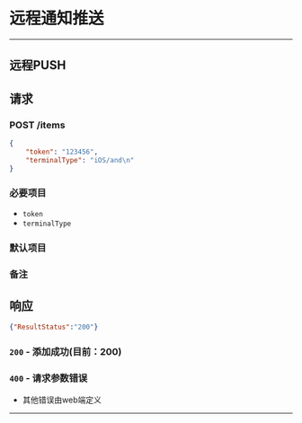 # 远程通知推送
***

## 远程PUSH
## 请求
### POST /items
```json
{
    "token": "123456",
    "terminalType": "iOS/and\n"
}
```
### 必要项目

* `token`
* `terminalType`

### 默认项目

### 备注

## 响应

```json
{"ResultStatus":"200"}
```

### `200` - 添加成功(目前：200)


### `400` - 请求参数错误
+ 其他错误由web端定义

***


